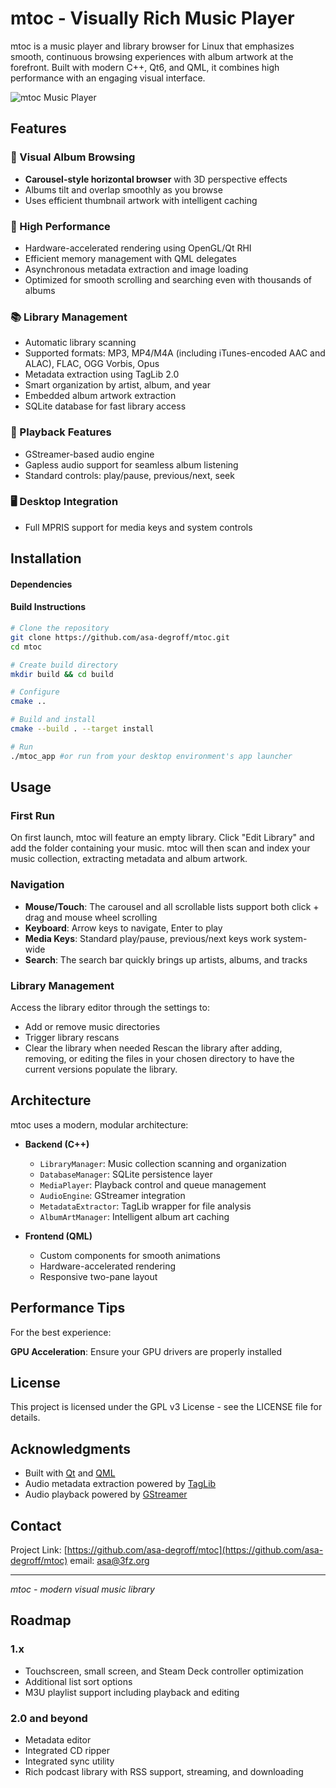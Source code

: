 # mtoc - Visually Rich Music Player

mtoc is a music player and library browser for Linux that emphasizes smooth, continuous browsing experiences with album artwork at the forefront. Built with modern C++, Qt6, and QML, it combines high performance with an engaging visual interface. 

![mtoc Music Player](resources/banner/mtoc-banner.png)

## Features

### 🎨 Visual Album Browsing
- **Carousel-style horizontal browser** with 3D perspective effects
- Albums tilt and overlap smoothly as you browse
- Uses efficient thumbnail artwork with intelligent caching

### 🚀 High Performance
- Hardware-accelerated rendering using OpenGL/Qt RHI
- Efficient memory management with QML delegates
- Asynchronous metadata extraction and image loading
- Optimized for smooth scrolling and searching even with thousands of albums

### 📚 Library Management
- Automatic library scanning
- Supported formats: MP3, MP4/M4A (including iTunes-encoded AAC and ALAC), FLAC, OGG Vorbis, Opus
- Metadata extraction using TagLib 2.0
- Smart organization by artist, album, and year
- Embedded album artwork extraction
- SQLite database for fast library access

### 🎵 Playback Features
- GStreamer-based audio engine
- Gapless audio support for seamless album listening
- Standard controls: play/pause, previous/next, seek

### 🖥️ Desktop Integration
- Full MPRIS support for media keys and system controls

## Installation

#### Dependencies

#### Build Instructions

```bash
# Clone the repository
git clone https://github.com/asa-degroff/mtoc.git
cd mtoc

# Create build directory
mkdir build && cd build

# Configure
cmake ..

# Build and install
cmake --build . --target install

# Run
./mtoc_app #or run from your desktop environment's app launcher
```

## Usage

### First Run

On first launch, mtoc will feature an empty library. Click "Edit Library" and add the folder containing your music. mtoc will then scan and index your music collection, extracting metadata and album artwork.

### Navigation

- **Mouse/Touch**: The carousel and all scrollable lists support both click + drag and mouse wheel scrolling
- **Keyboard**: Arrow keys to navigate, Enter to play
- **Media Keys**: Standard play/pause, previous/next keys work system-wide
- **Search**: The search bar quickly brings up artists, albums, and tracks

### Library Management

Access the library editor through the settings to:
- Add or remove music directories
- Trigger library rescans
- Clear the library when needed
Rescan the library after adding, removing, or editing the files in your chosen directory to have the current versions populate the library. 

## Architecture

mtoc uses a modern, modular architecture:

- **Backend (C++)**
  - `LibraryManager`: Music collection scanning and organization
  - `DatabaseManager`: SQLite persistence layer
  - `MediaPlayer`: Playback control and queue management
  - `AudioEngine`: GStreamer integration
  - `MetadataExtractor`: TagLib wrapper for file analysis
  - `AlbumArtManager`: Intelligent album art caching

- **Frontend (QML)**
  - Custom components for smooth animations
  - Hardware-accelerated rendering
  - Responsive two-pane layout

## Performance Tips

For the best experience:

**GPU Acceleration**: Ensure your GPU drivers are properly installed

## License

This project is licensed under the GPL v3 License - see the LICENSE file for details.

## Acknowledgments

- Built with [Qt](https://www.qt.io/) and [QML](https://doc.qt.io/qt-6/qmlapplications.html)
- Audio metadata extraction powered by [TagLib](https://taglib.org/)
- Audio playback powered by [GStreamer](https://gstreamer.freedesktop.org/)

## Contact

Project Link: [https://github.com/asa-degroff/mtoc](https://github.com/asa-degroff/mtoc)
email: asa@3fz.org

---

*mtoc - modern visual music library*

## Roadmap

### 1.x
- Touchscreen, small screen, and Steam Deck controller optimization
- Additional list sort options
- M3U playlist support including playback and editing

### 2.0 and beyond
- Metadata editor
- Integrated CD ripper
- Integrated sync utility
- Rich podcast library with RSS support, streaming, and downloading

